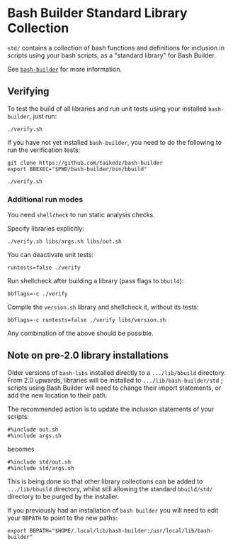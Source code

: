# Bash Builder Standard Library Collection

`std/` contains a collection of bash functions and definitions for inclusion in scripts using your bash scripts, as a "standard library" for Bash Builder.

See [`bash-builder`](https://github.com/taikedz/bash-builder) for more information.

## Verifying

To test the build of all libraries and run unit tests using your installed `bash-builder`, just run:

	./verify.sh

If you have not yet installed `bash-builder`, you need to do the following to run the verification tests:

	git clone https://github.com/taikedz/bash-builder
	export BBEXEC="$PWD/bash-builder/bin/bbuild"

    ./verify.sh

### Additional run modes

You need `shellcheck` to run static analysis checks.

Specify libraries explicitly:

	./verify.sh libs/args.sh libs/out.sh

You can deactivate unit tests:

	runtests=false ./verify

Run shellcheck after building a library (pass flags to `bbuild`):

	bbflags=-c ./verify

Compile the `version.sh` library and shellcheck it, without its tests:

	bbflags=-c runtests=false ./verify libs/version.sh

Any combination of the above should be possible.

## Note on pre-2.0 library installations

Older versions of `bash-libs` installed directly to a `.../lib/bbuild` directory. From 2.0 upwards, libraries will be installed to `.../lib/bash-builder/std` ; scripts using Bash Builder will need to change their import statements, or add the new location to their path.

The recommended action is to update the inclusion statements of your scripts:

    #%include out.sh
    #%include args.sh

becomes

    #%include std/out.sh
    #%include std/args.sh

This is being done so that other library collections can be added to `.../lib/bbuild` directory, whilst still allowing the standard `bbuild/std/` directory to be purged by the installer.

If you previously had an installation of `bash builder` you will need to edit your `BBPATH` to point to the new paths:

    export BBPATH="$HOME/.local/lib/bash-builder:/usr/local/lib/bash-builder"
